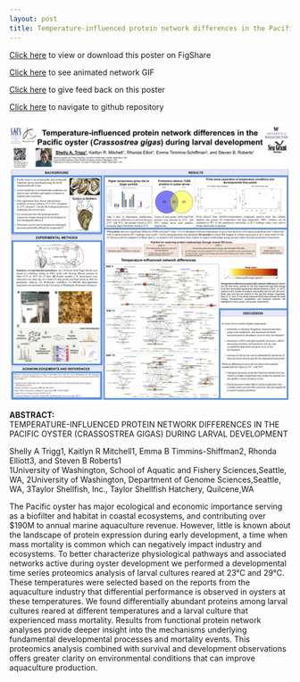 ```yaml
---
layout: post
title: Temperature-influenced protein network differences in the Pacific oyster during larval development (2019 CSHL Network Bio poster)
---
```


[Click here](https://figshare.com/articles/TEMPERATURE-INFLUENCED_PROTEIN_NETWORK_DIFFERENCES_IN_THE_PACIFIC_OYSTER_CRASSOSTREA_GIGAS_DURING_LARVAL_DEVELOPMENT/7853573) to view or download this poster on FigShare

[Click here](https://drive.google.com/file/d/1VJhZDBQ5DFCUiKTXXZ5Yjuwp4-imlHna/view?usp=sharing) to see animated network GIF 

[Click here](https://goo.gl/forms/33vEL0MqscIw28cu2) to give feed back on this poster

[Click here](https://github.com/shellytrigg/OysterSeedProject) to navigate to github repository

![poster](https://raw.githubusercontent.com/shellytrigg/OysterSeedProject/master/Pictures/CSHL2019NetwkBio_Poster_STrigg.jpg)

**ABSTRACT:**  
TEMPERATURE-INFLUENCED PROTEIN NETWORK DIFFERENCES
IN THE PACIFIC OYSTER (CRASSOSTREA GIGAS) DURING LARVAL DEVELOPMENT 
 
Shelly A Trigg1, Kaitlyn R Mitchell1, Emma B Timmins-Shiffman2, Rhonda Elliott3, and Steven B Roberts1  
1University of Washington, School of Aquatic and Fishery Sciences,Seattle, WA, 2University of Washington, Department of Genome Sciences,Seattle, WA, 3Taylor Shellfish, Inc., Taylor Shellfish Hatchery, Quilcene,WA  

The Pacific oyster has major ecological and economic importance serving as a biofilter and habitat in coastal ecosystems, and contributing over $190M to annual marine aquaculture revenue. However, little is known about the landscape of protein expression during early development, a time when mass mortality is common which can negatively impact industry and ecosystems. To better characterize physiological pathways and associated networks active during oyster development we performed a developmental time series proteomics analysis of larval cultures reared at 23°C and 29°C. These temperatures were selected based on the reports from the aquaculture industry that differential performance is observed in oysters at these temperatures. We found differentially abundant proteins among larval cultures reared at different temperatures and a larval culture that experienced mass mortality. Results from functional protein network analyses provide deeper insight into the mechanisms underlying fundamental developmental processes and mortality events. This proteomics analysis combined with survival and development observations offers greater clarity on environmental conditions that can improve aquaculture production.

